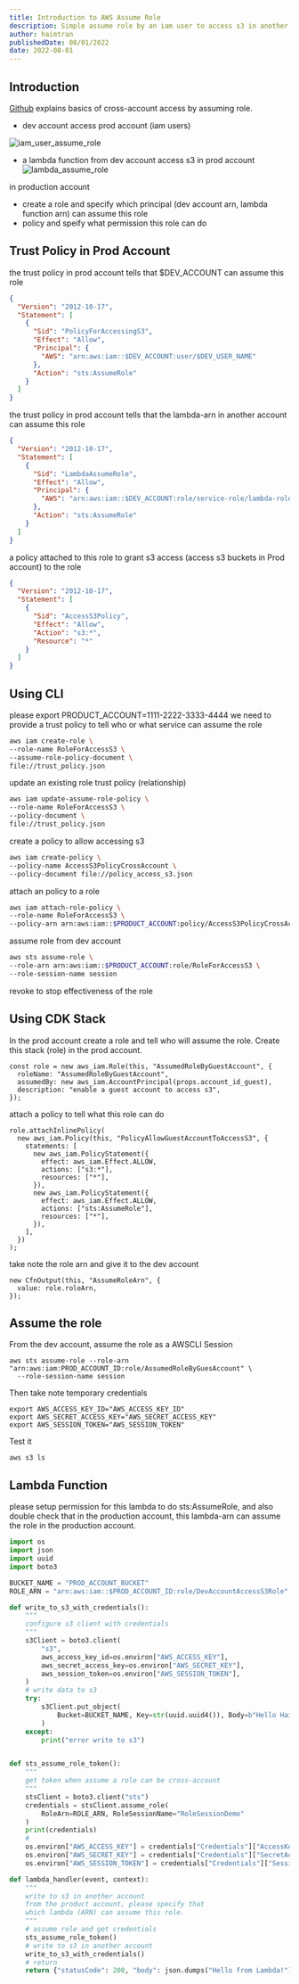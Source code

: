 ```yaml
---
title: Introduction to AWS Assume Role
description: Simple assume role by an iam user to access s3 in another account
author: haimtran
publishedDate: 08/01/2022
date: 2022-08-01
---
```


## Introduction

[Github](https://github.com/entest-hai/aws-assume-role) explains basics of cross-account access by assuming role.

- dev account access prod account (iam users)

![iam_user_assume_role](https://user-images.githubusercontent.com/20411077/199384255-0e0d328a-c5a6-4d34-ad84-82940b3dfb9f.png)

- a lambda function from dev account access s3 in prod account
![lambda_assume_role](https://user-images.githubusercontent.com/20411077/199384393-7e62c379-552a-4ef1-9f70-475e89c29a09.png)


in production account

- create a role and specify which principal (dev account arn, lambda function arn) can assume this role
- policy and speify what permission this role can do






## Trust Policy in Prod Account

the trust policy in prod account tells that $DEV_ACCOUNT can assume this role

```json
{
  "Version": "2012-10-17",
  "Statement": [
    {
      "Sid": "PolicyForAccessingS3",
      "Effect": "Allow",
      "Principal": {
        "AWS": "arn:aws:iam::$DEV_ACCOUNT:user/$DEV_USER_NAME"
      },
      "Action": "sts:AssumeRole"
    }
  ]
}
```

the trust policy in prod account tells that the lambda-arn in another account can assume this role

```json
{
  "Version": "2012-10-17",
  "Statement": [
    {
      "Sid": "LambdaAssumeRole",
      "Effect": "Allow",
      "Principal": {
        "AWS": "arn:aws:iam::$DEV_ACCOUNT:role/service-role/lambda-role"
      },
      "Action": "sts:AssumeRole"
    }
  ]
}
```

a policy attached to this role to grant s3 access (access s3 buckets in Prod account) to the role

```json
{
  "Version": "2012-10-17",
  "Statement": [
    {
      "Sid": "AccessS3Policy",
      "Effect": "Allow",
      "Action": "s3:*",
      "Resource": "*"
    }
  ]
}
```

## Using CLI

please export PRODUCT_ACCOUNT=1111-2222-3333-4444 we need to provide a trust policy to tell who or what service can assume the role

```bash
aws iam create-role \
--role-name RoleForAccessS3 \
--assume-role-policy-document \
file://trust_policy.json
```

update an existing role trust policy (relationship)

```bash
aws iam update-assume-role-policy \
--role-name RoleForAccessS3 \
--policy-document \
file://trust_policy.json
```

create a policy to allow accessing s3

```bash
aws iam create-policy \
--policy-name AccessS3PolicyCrossAccount \
--policy-document file://policy_access_s3.json
```

attach an policy to a role

```bash
aws iam attach-role-policy \
--role-name RoleForAccessS3 \
--policy-arn arn:aws:iam::$PRODUCT_ACCOUNT:policy/AccessS3PolicyCrossAccount
```

assume role from dev account

```bash
aws sts assume-role \
--role-arn arn:aws:iam::$PRODUCT_ACCOUNT:role/RoleForAccessS3 \
--role-session-name session
```

revoke to stop effectiveness of the role

## Using CDK Stack

In the prod account create a role and tell who will assume the role. Create this stack (role) in the prod account.

```tsx
const role = new aws_iam.Role(this, "AssumedRoleByGuestAccount", {
  roleName: "AssumedRoleByGuestAccount",
  assumedBy: new aws_iam.AccountPrincipal(props.account_id_guest),
  description: "enable a guest account to access s3",
});
```

attach a policy to tell what this role can do

```tsx
role.attachInlinePolicy(
  new aws_iam.Policy(this, "PolicyAllowGuestAccountToAccessS3", {
    statements: [
      new aws_iam.PolicyStatement({
        effect: aws_iam.Effect.ALLOW,
        actions: ["s3:*"],
        resources: ["*"],
      }),
      new aws_iam.PolicyStatement({
        effect: aws_iam.Effect.ALLOW,
        actions: ["sts:AssumeRole"],
        resources: ["*"],
      }),
    ],
  })
);
```

take note the role arn and give it to the dev account

```tsx
new CfnOutput(this, "AssumeRoleArn", {
  value: role.roleArn,
});
```

## Assume the role

From the dev account, assume the role as a AWSCLI Session

```shell
aws sts assume-role --role-arn "arn:aws:iam:PROD_ACCOUNT_ID:role/AssumedRoleByGuesAccount" \
  --role-session-name session
```

Then take note temporary credentials

```
export AWS_ACCESS_KEY_ID="AWS_ACCESS_KEY_ID"
export AWS_SECRET_ACCESS_KEY="AWS_SECRET_ACCESS_KEY"
export AWS_SESSION_TOKEN="AWS_SESSION_TOKEN"
```

Test it

```shell
aws s3 ls
```

## Lambda Function

please setup permission for this lambda to do sts:AssumeRole, and also double check that in the production account, this lambda-arn can assume the role in the production account.

```py
import os
import json
import uuid
import boto3

BUCKET_NAME = "PROD_ACCOUNT_BUCKET"
ROLE_ARN = "arn:aws:iam::$PROD_ACCOUNT_ID:role/DevAccountAccessS3Role"

def write_to_s3_with_credentials():
    """
    configure s3 client with credentials
    """
    s3Client = boto3.client(
        "s3",
        aws_access_key_id=os.environ["AWS_ACCESS_KEY"],
        aws_secret_access_key=os.environ["AWS_SECRET_KEY"],
        aws_session_token=os.environ["AWS_SESSION_TOKEN"],
    )
    # write data to s3
    try:
        s3Client.put_object(
            Bucket=BUCKET_NAME, Key=str(uuid.uuid4()), Body=b"Hello HaiTran"
        )
    except:
        print("error write to s3")


def sts_assume_role_token():
    """
    get token when assume a role can be cross-account
    """
    stsClient = boto3.client("sts")
    credentials = stsClient.assume_role(
        RoleArn=ROLE_ARN, RoleSessionName="RoleSessionDemo"
    )
    print(credentials)
    #
    os.environ["AWS_ACCESS_KEY"] = credentials["Credentials"]["AccessKeyId"]
    os.environ["AWS_SECRET_KEY"] = credentials["Credentials"]["SecretAccessKey"]
    os.environ["AWS_SESSION_TOKEN"] = credentials["Credentials"]["SessionToken"]

def lambda_handler(event, context):
    """
    write to s3 in another account
    from the product account, please specify that
    which lambda (ARN) can assume this role.
    """
    # assume role and get credentials
    sts_assume_role_token()
    # write to s3 in another account
    write_to_s3_with_credentials()
    # return
    return {"statusCode": 200, "body": json.dumps("Hello from Lambda!")}
```
